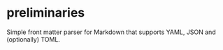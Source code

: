 # preliminaries

Simple front matter parser for Markdown that supports YAML, JSON and (optionally) TOML.
